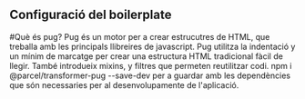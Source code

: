 ## Configuració del boilerplate

#Què és pug?
Pug és un motor per a crear estrucutres de HTML, que treballa amb les principals llibreires de javascript.
Pug utilitza la indentació y un mínim de marcatge per crear una estructura HTML tradicional fàcil de llegir. També introdueix mixins, y filtres que permeten reutilitzar codi.
npm i @parcel/transformer-pug --save-dev per a guardar amb les dependències que són necessaries per al desenvolupamente de l'aplicació.